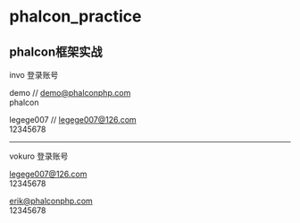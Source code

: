 # phalcon_practice
phalcon框架实战
------
invo 登录账号

demo // demo@phalconphp.com   
phalcon

legege007 // legege007@126.com  
12345678   

------

vokuro 登录账号

legege007@126.com   
12345678

erik@phalconphp.com  
12345678
